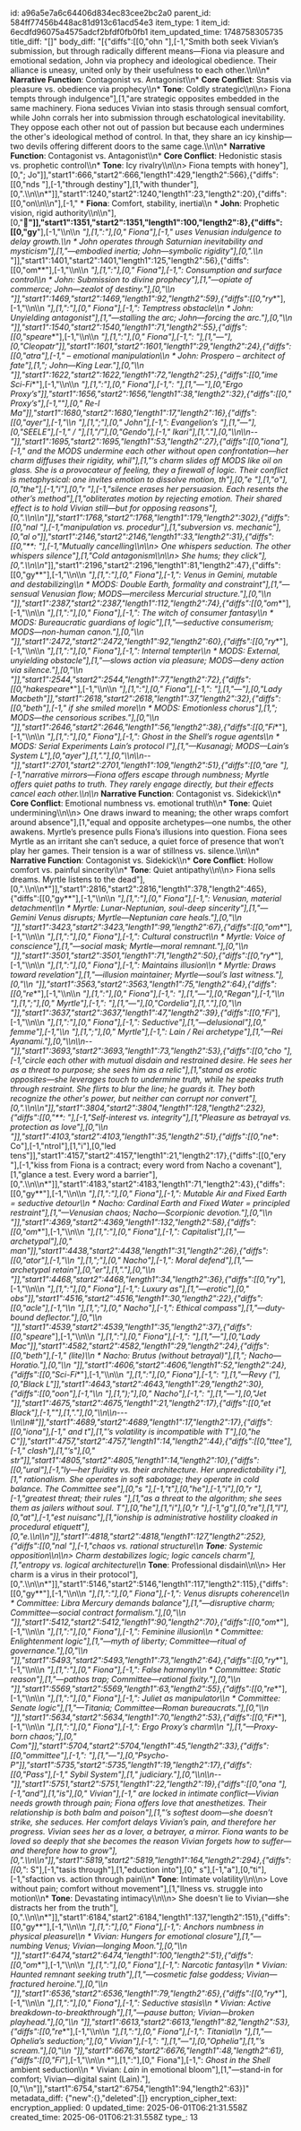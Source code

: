 id: a96a5e7a6c64406d834ec83cee2bc2a0
parent_id: 584ff77456b448ac81d913c61acd54e3
item_type: 1
item_id: 6ecdfd96075a4575adcf2bfdf0fb0fb1
item_updated_time: 1748758305735
title_diff: "[]"
body_diff: "[{\"diffs\":[[0,\"ohn \"],[-1,\"Smith both seek Vivian’s submission, but through radically different means—Fiona via pleasure and emotional sedation, John via prophecy and ideological obedience. Their alliance is uneasy, united only by their usefulness to each other.\\\n\\\n* **Narrative Function**: Contagonist vs. Antagonist\\\n* **Core Conflict**: Stasis via pleasure vs. obedience via prophecy\\\n* **Tone**: Coldly strategic\\\n\\\n> Fiona tempts through indulgence\"],[1,\"are strategic opposites embedded in the same machinery. Fiona seduces Vivian into stasis through sensual comfort, while John corrals her into submission through eschatological inevitability. They oppose each other not out of passion but because each undermines the other's ideological method of control. In that, they share an icy kinship—two devils offering different doors to the same cage.\\\n\\\n* **Narrative Function**: Contagonist vs. Antagonist\\\n* **Core Conflict**: Hedonistic stasis vs. prophetic control\\\n* **Tone**: Icy rivalry\\\n\\\n> Fiona tempts with honey\"],[0,\"; Jo\"]],\"start1\":666,\"start2\":666,\"length1\":429,\"length2\":566},{\"diffs\":[[0,\"nds \"],[-1,\"through destiny\"],[1,\"with thunder\"],[0,\".\\\n\\\n*\"]],\"start1\":1240,\"start2\":1240,\"length1\":23,\"length2\":20},{\"diffs\":[[0,\"on\\\n\\\n\"],[-1,\"  * **Fiona**: Comfort, stability, inertia\\\n  * **John**: Prophetic vision, rigid authority\\\n\\\n\"],[0,\"**📖\"]],\"start1\":1351,\"start2\":1351,\"length1\":100,\"length2\":8},{\"diffs\":[[0,\"gy**\"],[-1,\"\\\n\\\n  *\"],[1,\":\"],[0,\" Fiona\"],[-1,\" uses Venusian indulgence to delay growth.\\\n  * John operates through Saturnian inevitability and mysticism\"],[1,\"—embodied inertia; John—symbolic rigidity\"],[0,\".\\\n* \"]],\"start1\":1401,\"start2\":1401,\"length1\":125,\"length2\":56},{\"diffs\":[[0,\"om**\"],[-1,\"\\\n\\\n  *\"],[1,\":\"],[0,\" Fiona\"],[-1,\": Consumption and surface control\\\n  * John: Submission to divine prophecy\"],[1,\"—opiate of commerce; John—zealot of destiny.\"],[0,\"\\\n* *\"]],\"start1\":1469,\"start2\":1469,\"length1\":92,\"length2\":59},{\"diffs\":[[0,\"ry**\"],[-1,\"\\\n\\\n  *\"],[1,\":\"],[0,\" Fiona\"],[-1,\": Temptress obstacle\\\n  * John: Unyielding antagonist\"],[1,\"—stalling the arc; John—forcing the arc.\"],[0,\"\\\n* *\"]],\"start1\":1540,\"start2\":1540,\"length1\":71,\"length2\":55},{\"diffs\":[[0,\"speare**\"],[-1,\"\\\n\\\n  *\"],[1,\":\"],[0,\" Fiona\"],[-1,\": \"],[1,\"—\"],[0,\"Cleopatr\"]],\"start1\":1601,\"start2\":1601,\"length1\":29,\"length2\":24},{\"diffs\":[[0,\"atra\"],[-1,\" – emotional manipulation\\\n  * John: Prospero – architect of fate\"],[1,\"; John—King Lear.\"],[0,\"\\\n* *\"]],\"start1\":1622,\"start2\":1622,\"length1\":72,\"length2\":25},{\"diffs\":[[0,\"ime Sci-Fi**\"],[-1,\"\\\n\\\n  *\"],[1,\":\"],[0,\" Fiona\"],[-1,\": *\"],[1,\"—\"],[0,\"Ergo Proxy’s\"]],\"start1\":1656,\"start2\":1656,\"length1\":38,\"length2\":32},{\"diffs\":[[0,\" Proxy’s\"],[-1,\"*\"],[0,\" Re-l Ma\"]],\"start1\":1680,\"start2\":1680,\"length1\":17,\"length2\":16},{\"diffs\":[[0,\"ayer\"],[-1,\"\\\n  *\"],[1,\";\"],[0,\" John\"],[-1,\": *Evangelion’s* \"],[1,\"—\"],[0,\"SEELE\"],[-1,\" / \"],[1,\"/\"],[0,\"Gendo\"],[-1,\" Ikari\"],[1,\".\"],[0,\"\\\n\\\n--\"]],\"start1\":1695,\"start2\":1695,\"length1\":53,\"length2\":27},{\"diffs\":[[0,\"iona\"],[-1,\" and the MODS undermine each other without open confrontation—her charm diffuses their rigidity, whil\"],[1,\"’s charm slides off MODS like oil on glass. She is a provocateur of feeling, they a firewall of logic. Their conflict is metaphysical: one invites emotion to dissolve motion, th\"],[0,\"e \"],[1,\"o\"],[0,\"the\"],[-1,\"i\"],[0,\"r \"],[-1,\"silence erases her persuasion. Each resents the other’s method\"],[1,\"obliterates motion by rejecting emotion. Their shared effect is to hold Vivian still—but for opposing reasons\"],[0,\".\\\n\\\n*\"]],\"start1\":1768,\"start2\":1768,\"length1\":179,\"length2\":302},{\"diffs\":[[0,\"nal \"],[-1,\"manipulation vs. procedur\"],[1,\"subversion vs. mechanic\"],[0,\"al o\"]],\"start1\":2146,\"start2\":2146,\"length1\":33,\"length2\":31},{\"diffs\":[[0,\"**: \"],[-1,\"Mutually cancelling\\\n\\\n> One whispers seduction. The other whispers silence\"],[1,\"Cold antagonism\\\n\\\n> She hums; they click\"],[0,\".\\\n\\\n*\"]],\"start1\":2196,\"start2\":2196,\"length1\":81,\"length2\":47},{\"diffs\":[[0,\"gy**\"],[-1,\"\\\n\\\n  *\"],[1,\":\"],[0,\" Fiona\"],[-1,\": Venus in Gemini, mutable and destabilizing\\\n  * MODS: Double Earth, formality and constraint\"],[1,\"—sensual Venusian flow; MODS—merciless Mercurial structure.\"],[0,\"\\\n* *\"]],\"start1\":2387,\"start2\":2387,\"length1\":112,\"length2\":74},{\"diffs\":[[0,\"om**\"],[-1,\"\\\n\\\n  *\"],[1,\":\"],[0,\" Fiona\"],[-1,\": The witch of consumer fantasy\\\n  * MODS: Bureaucratic guardians of logic\"],[1,\"—seductive consumerism; MODS—non-human canon.\"],[0,\"\\\n* *\"]],\"start1\":2472,\"start2\":2472,\"length1\":92,\"length2\":60},{\"diffs\":[[0,\"ry**\"],[-1,\"\\\n\\\n  *\"],[1,\":\"],[0,\" Fiona\"],[-1,\": Internal tempter\\\n  * MODS: External, unyielding obstacle\"],[1,\"—slows action via pleasure; MODS—deny action via silence.\"],[0,\"\\\n* *\"]],\"start1\":2544,\"start2\":2544,\"length1\":77,\"length2\":72},{\"diffs\":[[0,\"hakespeare**\"],[-1,\"\\\n\\\n  *\"],[1,\":\"],[0,\" Fiona\"],[-1,\": \"],[1,\"—\"],[0,\"Lady Macbeth\"]],\"start1\":2618,\"start2\":2618,\"length1\":37,\"length2\":32},{\"diffs\":[[0,\"beth\"],[-1,\" if she smiled more\\\n  * MODS: Emotionless chorus\"],[1,\"; MODS—the censorious scribes.\"],[0,\"\\\n* *\"]],\"start1\":2646,\"start2\":2646,\"length1\":56,\"length2\":38},{\"diffs\":[[0,\"Fi**\"],[-1,\"\\\n\\\n  *\"],[1,\":\"],[0,\" Fiona\"],[-1,\": *Ghost in the Shell’s* rogue agents\\\n  * MODS: *Serial Experiments Lain’s* protocol l\"],[1,\"—Kusanagi; MODS—Lain’s System L\"],[0,\"ayer\"],[1,\".\"],[0,\"\\\n\\\n--\"]],\"start1\":2701,\"start2\":2701,\"length1\":109,\"length2\":51},{\"diffs\":[[0,\"are \"],[-1,\"narrative mirrors—Fiona offers escape through numbness; Myrtle offers quiet paths to truth. They rarely engage directly, but their effects cancel each other.\\\n\\\n* **Narrative Function**: Contagonist vs. Sidekick\\\n* **Core Conflict**: Emotional numbness vs. emotional truth\\\n* **Tone**: Quiet undermining\\\n\\\n> One draws inward to meaning; the other wraps comfort around absence\"],[1,\"equal and opposite archetypes—one numbs, the other awakens. Myrtle’s presence pulls Fiona’s illusions into question. Fiona sees Myrtle as an irritant she can’t seduce, a quiet force of presence that won’t play her games. Their tension is a war of stillness vs. silence.\\\n\\\n* **Narrative Function**: Contagonist vs. Sidekick\\\n* **Core Conflict**: Hollow comfort vs. painful sincerity\\\n* **Tone**: Quiet antipathy\\\n\\\n> Fiona sells dreams. Myrtle listens to the dead\"],[0,\".\\\n\\\n*\"]],\"start1\":2816,\"start2\":2816,\"length1\":378,\"length2\":465},{\"diffs\":[[0,\"gy**\"],[-1,\"\\\n\\\n  *\"],[1,\":\"],[0,\" Fiona\"],[-1,\": Venusian, material detachment\\\n  * Myrtle: Lunar-Neptunian, soul-deep sincerity\"],[1,\"—Gemini Venus disrupts; Myrtle—Neptunian care heals.\"],[0,\"\\\n* *\"]],\"start1\":3423,\"start2\":3423,\"length1\":99,\"length2\":67},{\"diffs\":[[0,\"om**\"],[-1,\"\\\n\\\n  *\"],[1,\":\"],[0,\" Fiona\"],[-1,\": Cultural construct\\\n  * Myrtle: Voice of conscience\"],[1,\"—social mask; Myrtle—moral remnant.\"],[0,\"\\\n* *\"]],\"start1\":3501,\"start2\":3501,\"length1\":71,\"length2\":50},{\"diffs\":[[0,\"ry**\"],[-1,\"\\\n\\\n  *\"],[1,\":\"],[0,\" Fiona\"],[-1,\": Maintains illusion\\\n  * Myrtle: Draws toward revelation\"],[1,\"—illusion maintainer; Myrtle—soul’s last witness.\"],[0,\"\\\n* *\"]],\"start1\":3563,\"start2\":3563,\"length1\":75,\"length2\":64},{\"diffs\":[[0,\"re**\"],[-1,\"\\\n\\\n  *\"],[1,\":\"],[0,\" Fiona\"],[-1,\": \"],[1,\"—\"],[0,\"Regan\"],[-1,\"\\\n  *\"],[1,\";\"],[0,\" Myrtle\"],[-1,\": \"],[1,\"—\"],[0,\"Cordelia\"],[1,\".\"],[0,\"\\\n* *\"]],\"start1\":3637,\"start2\":3637,\"length1\":47,\"length2\":39},{\"diffs\":[[0,\"Fi**\"],[-1,\"\\\n\\\n  *\"],[1,\":\"],[0,\" Fiona\"],[-1,\": Seductive\"],[1,\"—delusional\"],[0,\" femme\"],[-1,\"\\\n  *\"],[1,\";\"],[0,\" Myrtle\"],[-1,\": *Lain* / *Rei* archetype\"],[1,\"—Rei Ayanami.\"],[0,\"\\\n\\\n--\"]],\"start1\":3693,\"start2\":3693,\"length1\":73,\"length2\":53},{\"diffs\":[[0,\"cho \"],[-1,\"circle each other with mutual disdain and restrained desire. He sees her as a threat to purpose; she sees him as a relic\"],[1,\"stand as erotic opposites—she leverages touch to undermine truth, while he speaks truth through restraint. She flirts to blur the line; he guards it. They both recognize the other's power, but neither can corrupt nor convert\"],[0,\".\\\n\\\n*\"]],\"start1\":3804,\"start2\":3804,\"length1\":128,\"length2\":232},{\"diffs\":[[0,\"**: \"],[-1,\"Self-interest vs. integrity\"],[1,\"Pleasure as betrayal vs. protection as love\"],[0,\"\\\n* *\"]],\"start1\":4103,\"start2\":4103,\"length1\":35,\"length2\":51},{\"diffs\":[[0,\"ne**: Co\"],[-1,\"ntrol\"],[1,\"i\"],[0,\"led tens\"]],\"start1\":4157,\"start2\":4157,\"length1\":21,\"length2\":17},{\"diffs\":[[0,\"ery \"],[-1,\"kiss from Fiona is a contract; every word from Nacho a covenant\"],[1,\"glance a test. Every word a barrier\"],[0,\".\\\n\\\n*\"]],\"start1\":4183,\"start2\":4183,\"length1\":71,\"length2\":43},{\"diffs\":[[0,\"gy**\"],[-1,\"\\\n\\\n  *\"],[1,\":\"],[0,\" Fiona\"],[-1,\": Mutable Air and Fixed Earth = seductive detour\\\n  * Nacho: Cardinal Earth and Fixed Water = principled restraint\"],[1,\"—Venusian chaos; Nacho—Scorpionic devotion.\"],[0,\"\\\n* *\"]],\"start1\":4369,\"start2\":4369,\"length1\":132,\"length2\":58},{\"diffs\":[[0,\"om**\"],[-1,\"\\\n\\\n  *\"],[1,\":\"],[0,\" Fiona\"],[-1,\": Capitalist\"],[1,\"—archetypal\"],[0,\" man\"]],\"start1\":4438,\"start2\":4438,\"length1\":31,\"length2\":26},{\"diffs\":[[0,\"ator\"],[-1,\"\\\n  *\"],[1,\";\"],[0,\" Nacho\"],[-1,\": Moral defend\"],[1,\"—archetypal retain\"],[0,\"er\"],[1,\".\"],[0,\"\\\n* *\"]],\"start1\":4468,\"start2\":4468,\"length1\":34,\"length2\":36},{\"diffs\":[[0,\"ry**\"],[-1,\"\\\n\\\n  *\"],[1,\":\"],[0,\" Fiona\"],[-1,\": Luxury as\"],[1,\"—erotic\"],[0,\" obs\"]],\"start1\":4516,\"start2\":4516,\"length1\":30,\"length2\":22},{\"diffs\":[[0,\"acle\"],[-1,\"\\\n  *\"],[1,\";\"],[0,\" Nacho\"],[-1,\": Ethical compass\"],[1,\"—duty-bound deflector.\"],[0,\"\\\n* *\"]],\"start1\":4539,\"start2\":4539,\"length1\":35,\"length2\":37},{\"diffs\":[[0,\"speare**\"],[-1,\"\\\n\\\n  *\"],[1,\":\"],[0,\" Fiona\"],[-1,\": \"],[1,\"—\"],[0,\"Lady Mac\"]],\"start1\":4582,\"start2\":4582,\"length1\":29,\"length2\":24},{\"diffs\":[[0,\"beth\"],[-1,\" (lite)\\\n  * Nacho: Brutus (without betrayal)\"],[1,\"; Nacho—Horatio.\"],[0,\"\\\n* *\"]],\"start1\":4606,\"start2\":4606,\"length1\":52,\"length2\":24},{\"diffs\":[[0,\"Sci-Fi**\"],[-1,\"\\\n\\\n  *\"],[1,\":\"],[0,\" Fiona\"],[-1,\": \"],[1,\"—Revy (\"],[0,\"*Black L\"]],\"start1\":4643,\"start2\":4643,\"length1\":29,\"length2\":30},{\"diffs\":[[0,\"oon*\"],[-1,\"\\\n  *\"],[1,\");\"],[0,\" Nacho\"],[-1,\": *\"],[1,\"—\"],[0,\"Jet \"]],\"start1\":4675,\"start2\":4675,\"length1\":21,\"length2\":17},{\"diffs\":[[0,\"et Black\"],[-1,\"*\"],[1,\".\"],[0,\"\\\n\\\n---\\\n\\\n#\"]],\"start1\":4689,\"start2\":4689,\"length1\":17,\"length2\":17},{\"diffs\":[[0,\"iona\"],[-1,\" and t\"],[1,\"’s volatility is incompatible with T\"],[0,\"he C\"]],\"start1\":4757,\"start2\":4757,\"length1\":14,\"length2\":44},{\"diffs\":[[0,\"ttee\"],[-1,\" clash\"],[1,\"’s\"],[0,\" str\"]],\"start1\":4805,\"start2\":4805,\"length1\":14,\"length2\":10},{\"diffs\":[[0,\"ural\"],[-1,\"ly—her fluidity vs. their architecture. Her unpredictability i\"],[1,\" rationalism. She operates in soft sabotage; they operate in cold balance. The Committee see\"],[0,\"s \"],[-1,\"t\"],[0,\"he\"],[-1,\"i\"],[0,\"r \"],[-1,\"greatest threat; their rules \"],[1,\"as a threat to the algorithm; she sees them as jailers without soul. T\"],[0,\"he\"],[1,\"i\"],[0,\"r \"],[-1,\"g\"],[0,\"re\"],[1,\"l\"],[0,\"at\"],[-1,\"est nuisanc\"],[1,\"ionship is administrative hostility cloaked in procedural etiquett\"],[0,\"e.\\\n\\\n\"]],\"start1\":4818,\"start2\":4818,\"length1\":127,\"length2\":252},{\"diffs\":[[0,\"nal \"],[-1,\"chaos vs. rational structure\\\n* **Tone**: Systemic opposition\\\n\\\n> Charm destabilizes logic; logic cancels charm\"],[1,\"entropy vs. logical architecture\\\n* **Tone**: Professional disdain\\\n\\\n> Her charm is a virus in their protocol\"],[0,\".\\\n\\\n*\"]],\"start1\":5146,\"start2\":5146,\"length1\":117,\"length2\":115},{\"diffs\":[[0,\"gy**\"],[-1,\"\\\n\\\n  *\"],[1,\":\"],[0,\" Fiona\"],[-1,\": Venus disrupts coherence\\\n  * Committee: Libra Mercury demands balance\"],[1,\"—disruptive charm; Committee—social contract formalism.\"],[0,\"\\\n* *\"]],\"start1\":5412,\"start2\":5412,\"length1\":90,\"length2\":70},{\"diffs\":[[0,\"om**\"],[-1,\"\\\n\\\n  *\"],[1,\":\"],[0,\" Fiona\"],[-1,\": Feminine illusion\\\n  * Committee: Enlightenment logic\"],[1,\"—myth of liberty; Committee—ritual of governance.\"],[0,\"\\\n* *\"]],\"start1\":5493,\"start2\":5493,\"length1\":73,\"length2\":64},{\"diffs\":[[0,\"ry**\"],[-1,\"\\\n\\\n  *\"],[1,\":\"],[0,\" Fiona\"],[-1,\": False harmony\\\n  * Committee: Static reason\"],[1,\"—pathos trap; Committee—rational fixity.\"],[0,\"\\\n* *\"]],\"start1\":5569,\"start2\":5569,\"length1\":63,\"length2\":55},{\"diffs\":[[0,\"re**\"],[-1,\"\\\n\\\n  *\"],[1,\":\"],[0,\" Fiona\"],[-1,\": Juliet as manipulator\\\n  * Committee: Senate logic\"],[1,\"—Titania; Committee—Roman bureaucrats.\"],[0,\"\\\n* *\"]],\"start1\":5634,\"start2\":5634,\"length1\":70,\"length2\":53},{\"diffs\":[[0,\"Fi**\"],[-1,\"\\\n\\\n  *\"],[1,\":\"],[0,\" Fiona\"],[-1,\": *Ergo Proxy’s* charm\\\n  *\"],[1,\"—Proxy-born chaos;\"],[0,\" Com\"]],\"start1\":5704,\"start2\":5704,\"length1\":45,\"length2\":33},{\"diffs\":[[0,\"ommittee\"],[-1,\": *\"],[1,\"—\"],[0,\"Psycho-P\"]],\"start1\":5735,\"start2\":5735,\"length1\":19,\"length2\":17},{\"diffs\":[[0,\"Pass\"],[-1,\"* Sybil System\"],[1,\" judiciary.\"],[0,\"\\\n\\\n--\"]],\"start1\":5751,\"start2\":5751,\"length1\":22,\"length2\":19},{\"diffs\":[[0,\"ona \"],[-1,\"and\"],[1,\"is\"],[0,\" Vivian\"],[-1,\" are locked in intimate conflict—Vivian needs growth through pain; Fiona offers love that anesthetizes. Their relationship is both balm and poison\"],[1,\"’s softest doom—she doesn’t strike, she seduces. Her comfort delays Vivian’s pain, and therefore her progress. Vivian sees her as a lover, a betrayer, a mirror. Fiona wants to be loved so deeply that she becomes the reason Vivian forgets how to suffer—and therefore how to grow\"],[0,\".\\\n\\\n*\"]],\"start1\":5819,\"start2\":5819,\"length1\":164,\"length2\":294},{\"diffs\":[[0,\"*: S\"],[-1,\"tasis through\"],[1,\"eduction into\"],[0,\" s\"],[-1,\"a\"],[0,\"ti\"],[-1,\"sfaction vs. action through pain\\\n* **Tone**: Intimate volatility\\\n\\\n> Love without pain; comfort without movement\"],[1,\"llness vs. struggle into motion\\\n* **Tone**: Devastating intimacy\\\n\\\n> She doesn't lie to Vivian—she distracts her from the truth\"],[0,\".\\\n\\\n*\"]],\"start1\":6184,\"start2\":6184,\"length1\":137,\"length2\":151},{\"diffs\":[[0,\"gy**\"],[-1,\"\\\n\\\n  *\"],[1,\":\"],[0,\" Fiona\"],[-1,\": Anchors numbness in physical pleasure\\\n  * Vivian: Hungers for emotional closure\"],[1,\"—numbing Venus; Vivian—longing Moon.\"],[0,\"\\\n* *\"]],\"start1\":6474,\"start2\":6474,\"length1\":100,\"length2\":51},{\"diffs\":[[0,\"om**\"],[-1,\"\\\n\\\n  *\"],[1,\":\"],[0,\" Fiona\"],[-1,\": Narcotic fantasy\\\n  * Vivian: Haunted remnant seeking truth\"],[1,\"—cosmetic false goddess; Vivian—fractured heroine.\"],[0,\"\\\n* *\"]],\"start1\":6536,\"start2\":6536,\"length1\":79,\"length2\":65},{\"diffs\":[[0,\"ry**\"],[-1,\"\\\n\\\n  *\"],[1,\":\"],[0,\" Fiona\"],[-1,\": Seductive stasis\\\n  * Vivian: Active breakdown-to-breakthrough\"],[1,\"—pause button; Vivian—broken playhead.\"],[0,\"\\\n* *\"]],\"start1\":6613,\"start2\":6613,\"length1\":82,\"length2\":53},{\"diffs\":[[0,\"re**\"],[-1,\"\\\n\\\n  *\"],[1,\":\"],[0,\" Fiona\"],[-1,\": Titania\\\n  *\"],[1,\"—Ophelia’s seduction;\"],[0,\" Vivian\"],[-1,\": \"],[1,\"—\"],[0,\"Ophelia\"],[1,\"’s scream.\"],[0,\"\\\n* *\"]],\"start1\":6676,\"start2\":6676,\"length1\":48,\"length2\":61},{\"diffs\":[[0,\"Fi**\"],[-1,\"\\\n\\\n  *\"],[1,\":\"],[0,\" Fiona\"],[-1,\": *Ghost in the Shell* ambient seduction\\\n  * Vivian: *Lain* in emotional bloom\"],[1,\"—stand-in for comfort; Vivian—digital saint (Lain).\"],[0,\"\\\n\"]],\"start1\":6754,\"start2\":6754,\"length1\":94,\"length2\":63}]"
metadata_diff: {"new":{},"deleted":[]}
encryption_cipher_text: 
encryption_applied: 0
updated_time: 2025-06-01T06:21:31.558Z
created_time: 2025-06-01T06:21:31.558Z
type_: 13